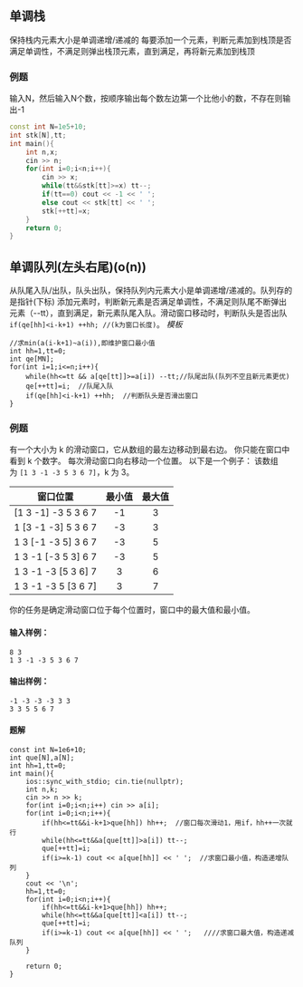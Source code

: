 
## 单调栈
保持栈内元素大小是单调递增/递减的
每要添加一个元素，判断元素加到栈顶是否满足单调性，不满足则弹出栈顶元素，直到满足，再将新元素加到栈顶
### 例题
输入N，然后输入N个数，按顺序输出每个数左边第一个比他小的数，不存在则输出-1
```cpp
const int N=1e5+10;
int stk[N],tt;
int main(){
    int n,x;
    cin >> n;
    for(int i=0;i<n;i++){
        cin >> x;
        while(tt&&stk[tt]>=x) tt--;
        if(tt==0) cout << -1 << ' ';
        else cout << stk[tt] << ' ';
        stk[++tt]=x;
    }
    return 0;
}
```
## 单调队列(左头右尾)(o(n))
从队尾入队/出队，队头出队，保持队列内元素大小是单调递增/递减的。队列存的是指针(下标)
添加元素时，判断新元素是否满足单调性，不满足则队尾不断弹出元素（--tt），直到满足，新元素队尾入队。滑动窗口移动时，判断队头是否出队`if(qe[hh]<i-k+1) ++hh; //(k为窗口长度)`。
*模板*
```
//求min(a(i-k+1)~a(i)),即维护窗口最小值
int hh=1,tt=0;
int qe[MN];
for(int i=1;i<=n;i++){
	while(hh<=tt && a[qe[tt]]>=a[i]) --tt;//队尾出队(队列不空且新元素更优)
	qe[++tt]=i;  //队尾入队
	if(qe[hh]<i-k+1) ++hh;  //判断队头是否滑出窗口
}
```
### 例题
有一个大小为 k 的滑动窗口，它从数组的最左边移动到最右边。
你只能在窗口中看到 k 个数字。
每次滑动窗口向右移动一个位置。
以下是一个例子：
该数组为 `[1 3 -1 -3 5 3 6 7]`，k 为 3。

|窗口位置|最小值|最大值|
|:-:|:-:|:-:|
|[1 3 -1] -3 5 3 6 7|-1|3|
|1 [3 -1 -3] 5 3 6 7|-3|3|
|1 3 [-1 -3 5] 3 6 7|-3|5|
|1 3 -1 [-3 5 3] 6 7|-3|5|
|1 3 -1 -3 [5 3 6] 7|3|6|
|1 3 -1 -3 5 [3 6 7]|3|7|
你的任务是确定滑动窗口位于每个位置时，窗口中的最大值和最小值。
#### 输入样例：

```
8 3
1 3 -1 -3 5 3 6 7
```

#### 输出样例：

```
-1 -3 -3 -3 3 3
3 3 5 5 6 7
```
#### 题解
```
const int N=1e6+10;
int que[N],a[N];
int hh=1,tt=0;
int main(){
    ios::sync_with_stdio; cin.tie(nullptr);
    int n,k;
    cin >> n >> k;
    for(int i=0;i<n;i++) cin >> a[i];
    for(int i=0;i<n;i++){
        if(hh<=tt&&i-k+1>que[hh]) hh++;  //窗口每次滑动1，用if，hh++一次就行
        while(hh<=tt&&a[que[tt]]>a[i]) tt--;
        que[++tt]=i;
        if(i>=k-1) cout << a[que[hh]] << ' ';  //求窗口最小值，构造递增队列
    }
    cout << '\n';
    hh=1,tt=0;
    for(int i=0;i<n;i++){
        if(hh<=tt&&i-k+1>que[hh]) hh++;
        while(hh<=tt&&a[que[tt]]<a[i]) tt--;
        que[++tt]=i;
        if(i>=k-1) cout << a[que[hh]] << ' ';   ////求窗口最大值，构造递减队列
    }
    
    return 0;    
}
```